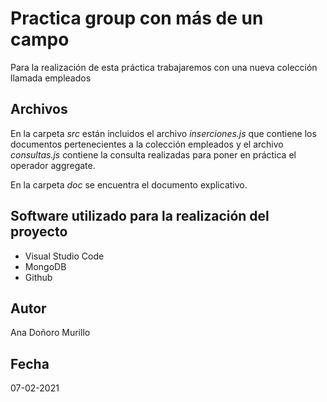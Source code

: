 # Practica group con más de un campo
Para la realización de esta práctica trabajaremos con una nueva colección llamada empleados

## Archivos
En la carpeta *src* están incluidos el archivo *inserciones.js* que contiene los documentos pertenecientes a la colección empleados y el archivo *consultas.js* contiene la consulta realizadas para poner en práctica el operador aggregate.

En la carpeta *doc* se encuentra el documento explicativo.

## Software utilizado para la realización del proyecto

- Visual Studio Code
- MongoDB 
- Github

## Autor
Ana Doñoro Murillo
## Fecha
07-02-2021